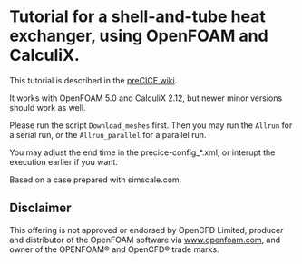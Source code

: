 # Tutorial for a shell-and-tube heat exchanger, using OpenFOAM and CalculiX.

This tutorial is described in the [preCICE wiki](https://github.com/precice/precice/wiki/Tutorial-for-CHT-with-OpenFOAM-and-CalculiX).

It works with OpenFOAM 5.0 and CalculiX 2.12, but newer minor versions should work as well.

Please run the script `Download_meshes` first.
Then you may run the `Allrun` for a serial run,
or the `Allrun_parallel` for a parallel run.

You may adjust the end time in the precice-config_*.xml, or interupt the execution earlier if you want.

Based on a case prepared with simscale.com.

## Disclaimer

This offering is not approved or endorsed by OpenCFD Limited, producer and distributor of the OpenFOAM software via www.openfoam.com, and owner of the OPENFOAM® and OpenCFD® trade marks.
